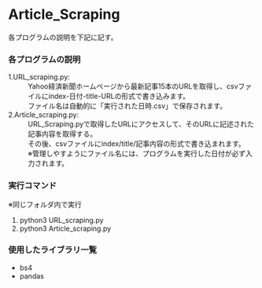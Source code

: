 <!DOCTYPE html>
<html lang="ja">
  <head>
    <meta charset="UTF-8">
  </head>
  <body>
    <h1>Article_Scraping</h1>
    <p>各プログラムの説明を下記に記す。</p>
    <h3>各プログラムの説明</h3>
    <dl>
      <dt>1.URL_scraping.py:</dt>
      <dd>Yahoo経済新聞ホームページから最新記事15本のURLを取得し、csvファイルにindex-日付-title-URLの形式で書き込みます。<br>
          ファイル名は自動的に「実行された日時.csv」で保存されます。</dd>
      <dt>2.Article_scraping.py:</dt>
      <dd>URL_Scraping.pyで取得したURLにアクセスして、そのURLに記述された記事内容を取得する。<br>
          その後、csvファイルにindex/title/記事内容の形式で書き込まれます。<br>
          ※管理しやすようにファイル名には、プログラムを実行した日付が必ず入力されます。</dd>
   </dl>
   <h3>実行コマンド</h3>
   <p>※同じフォルダ内で実行</p>
   <ol>
      <li>python3 URL_scraping.py </li>
      <li>python3 Article_scraping.py </li>
   </ol>
   <h3>使用したライブラリ一覧</h3>
   <ul>
      <li>bs4</li> 
      <li>pandas</li>
   </ul>
 </body>
</html>
